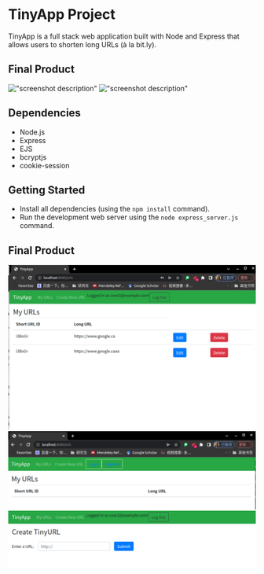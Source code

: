 # TinyApp Project

TinyApp is a full stack web application built with Node and Express that allows users to shorten long URLs (à la bit.ly).

## Final Product

!["screenshot description"](#)
!["screenshot description"](#)

## Dependencies

- Node.js
- Express
- EJS
- bcryptjs
- cookie-session

## Getting Started

- Install all dependencies (using the `npm install` command).
- Run the development web server using the `node express_server.js` command.

## Final Product

!["Screenshot of URLs page after login"](https://github.com/Ruanruanx/tinyapp/blob/master/docs/Screenshot%20from%202022-08-27%2020-25-39.png?raw=true)
!["Screenshot of URLs page before login"](https://github.com/Ruanruanx/tinyapp/blob/master/docs/Screenshot%20from%202022-08-27%2020-25-56.png?raw=true)
!["Screenshot of create new url"](https://github.com/Ruanruanx/tinyapp/blob/master/docs/Screenshot%20from%202022-08-27%2020-26-07.png?raw=true)